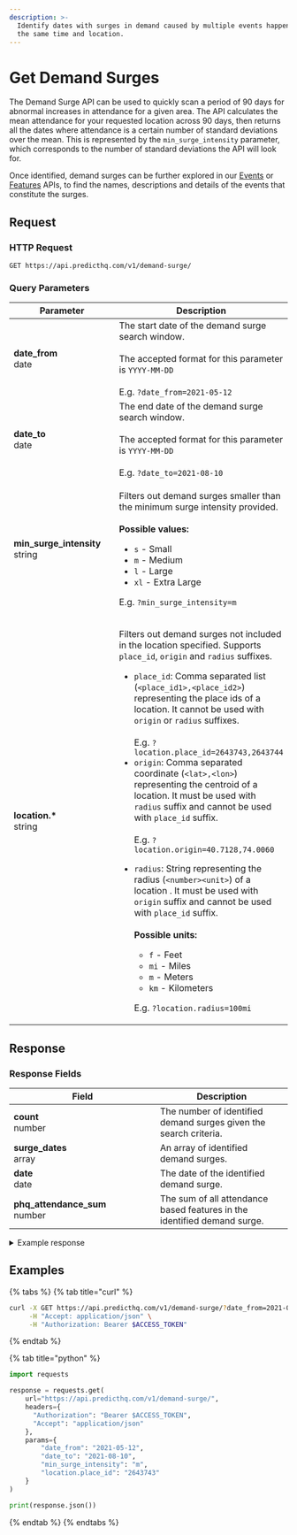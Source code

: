 ```yaml
---
description: >-
  Identify dates with surges in demand caused by multiple events happening at
  the same time and location.
---
```


# Get Demand Surges

The Demand Surge API can be used to quickly scan a period of 90 days for abnormal increases in attendance for a given area. The API calculates the mean attendance for your requested location across 90 days, then returns all the dates where attendance is a certain number of standard deviations over the mean. This is represented by the `min_surge_intensity` parameter, which corresponds to the number of standard deviations the API will look for.

Once identified, demand surges can be further explored in our [Events](https://docs.predicthq.com/resources/events) or [Features](https://docs.predicthq.com/resources/features) APIs, to find the names, descriptions and details of the events that constitute the surges.

## Request

### HTTP Request

```
GET https://api.predicthq.com/v1/demand-surge/
```

### Query Parameters

<table><thead><tr><th width="210">Parameter</th><th>Description</th></tr></thead><tbody><tr><td><strong>date_from</strong><br>date</td><td>The start date of the demand surge search window.<br><br>The accepted format for this parameter is <code>YYYY-MM-DD</code><br><br>E.g. <code>?date_from=2021-05-12</code></td></tr><tr><td><strong>date_to</strong><br>date</td><td>The end date of the demand surge search window.<br><br>The accepted format for this parameter is <code>YYYY-MM-DD</code><br><br>E.g. <code>?date_to=2021-08-10</code></td></tr><tr><td><strong>min_surge_intensity</strong><br>string</td><td><p>Filters out demand surges smaller than the minimum surge intensity provided.<br><br><strong>Possible values:</strong></p><ul><li><code>s</code> - Small</li><li><code>m</code> - Medium</li><li><code>l</code> - Large</li><li><code>xl</code> - Extra Large</li></ul><p>E.g. <code>?min_surge_intensity=m</code></p></td></tr><tr><td><strong>location.*</strong><br>string</td><td><p>Filters out demand surges not included in the location specified. Supports <code>place_id</code>, <code>origin</code> and <code>radius</code> suffixes.</p><ul><li><code>place_id</code>: Comma separated list (<code>&#x3C;place_id1>,&#x3C;place_id2></code>) representing the place ids of a location. It cannot be used with <code>origin</code> or <code>radius</code> suffixes.<br><br>E.g. <code>?location.place_id=2643743,2643744</code></li><li><code>origin</code>: Comma separated coordinate (<code>&#x3C;lat>,&#x3C;lon></code>) representing the centroid of a location. It must be used with <code>radius</code> suffix and cannot be used with <code>place_id</code> suffix.<br><br>E.g. <code>?location.origin=40.7128,74.0060</code></li><li><p><code>radius</code>: String representing the radius (<code>&#x3C;number>&#x3C;unit></code>) of a location . It must be used with <code>origin</code> suffix and cannot be used with <code>place_id</code> suffix.<br><br><strong>Possible units:</strong></p><ul><li><code>f</code> - Feet</li><li><code>mi</code> - Miles</li><li><code>m</code> - Meters</li><li><code>km</code> - Kilometers</li></ul><p>E.g. <code>?location.radius=100mi</code></p></li></ul></td></tr></tbody></table>

## Response

### Response Fields

<table><thead><tr><th width="249">Field</th><th>Description</th></tr></thead><tbody><tr><td><strong>count</strong><br>number</td><td>The number of identified demand surges given the search criteria.</td></tr><tr><td><strong>surge_dates</strong><br>array</td><td>An array of identified demand surges.</td></tr><tr><td><strong>date</strong><br>date</td><td>The date of the identified demand surge.</td></tr><tr><td><strong>phq_attendance_sum</strong><br>number</td><td>The sum of all attendance based features in the identified demand surge.</td></tr></tbody></table>

<details>

<summary>Example response</summary>

Below is an example response:

```json
{
    "count": 2,
    "surge_dates": [
        {
            "date": "2021-08-07",
            "phq_attendance_sum": 233930
        },
        {
            "date": "2021-08-08",
            "phq_attendance_sum": 213382
        }
    ]
}
```

</details>

## Examples

{% tabs %}
{% tab title="curl" %}
```bash
curl -X GET https://api.predicthq.com/v1/demand-surge/?date_from=2021-05-12&date_to=2021-08-10&min_surge_intensity=m&location.place_id=2643743 \
     -H "Accept: application/json" \
     -H "Authorization: Bearer $ACCESS_TOKEN"
```
{% endtab %}

{% tab title="python" %}
```python
import requests

response = requests.get(
    url="https://api.predicthq.com/v1/demand-surge/",
    headers={
      "Authorization": "Bearer $ACCESS_TOKEN",
      "Accept": "application/json"
    },
    params={
        "date_from": "2021-05-12",
        "date_to": "2021-08-10",
        "min_surge_intensity": "m",
        "location.place_id": "2643743"
    }
)

print(response.json())
```
{% endtab %}
{% endtabs %}
